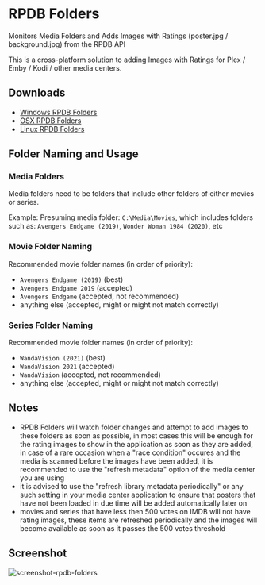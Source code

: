 # RPDB Folders

Monitors Media Folders and Adds Images with Ratings (poster.jpg / background.jpg) from the RPDB API

This is a cross-platform solution to adding Images with Ratings for Plex / Emby / Kodi / other media centers.

## Downloads

- [Windows RPDB Folders](https://github.com/jaruba/rpdb-folders/releases/download/v0.0.1/win-rpdb-folders.zip)
- [OSX RPDB Folders](https://github.com/jaruba/rpdb-folders/releases/download/v0.0.1/osx-rpdb-folders.zip)
- [Linux RPDB Folders](https://github.com/jaruba/rpdb-folders/releases/download/v0.0.1/linux-rpdb-folders.zip)

## Folder Naming and Usage

### Media Folders

Media folders need to be folders that include other folders of either movies or series.

Example: Presuming media folder: `C:\Media\Movies`, which includes folders such as: `Avengers Endgame (2019)`, `Wonder Woman 1984 (2020)`, etc

### Movie Folder Naming

Recommended movie folder names (in order of priority):
- `Avengers Endgame (2019)` (best)
- `Avengers Endgame 2019` (accepted)
- `Avengers Endgame` (accepted, not recommended)
- anything else (accepted, might or might not match correctly)

### Series Folder Naming

Recommended movie folder names (in order of priority):
- `WandaVision (2021)` (best)
- `WandaVision 2021` (accepted)
- `WandaVision` (accepted, not recommended)
- anything else (accepted, might or might not match correctly)

## Notes

- RPDB Folders will watch folder changes and attempt to add images to these folders as soon as possible, in most cases this will be enough for the rating images to show in the application as soon as they are added, in case of a rare occasion when a "race condition" occures and the media is scanned before the images have been added, it is recommended to use the "refresh metadata" option of the media center you are using
- it is advised to use the "refresh library metadata periodically" or any such setting in your media center application to ensure that posters that have not been loaded in due time will be added automatically later on
- movies and series that have less then 500 votes on IMDB will not have rating images, these items are refreshed periodically and the images will become available as soon as it passes the 500 votes threshold

## Screenshot

![screenshot-rpdb-folders](https://user-images.githubusercontent.com/1777923/108631426-9c29a200-7472-11eb-8b0d-bce13eb5c96c.jpg)
